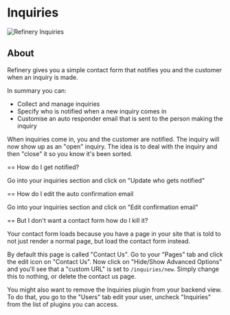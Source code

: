 # Inquiries

![Refinery Inquiries](http://refinerycms.com/system/images/0000/0626/inquiries.png)

## About

Refinery gives you a simple contact form that notifies you and the customer when an inquiry is made.

In summary you can:

* Collect and manage inquiries
* Specify who is notified when a new inquiry comes in
* Customise an auto responder email that is sent to the person making the inquiry

When inquiries come in, you and the customer are notified. The inquiry will now show up as an "open" inquiry. The idea is to deal with the inquiry and then "close" it so you know it's been sorted.

== How do I get notified?

Go into your inquiries section and click on "Update who gets notified"

== How do I edit the auto confirmation email

Go into your inquiries section and click on "Edit confirmation email"

== But I don't want a contact form how do I kill it?

Your contact form loads because you have a page in your site that is told to not just render a normal page, but load the contact form instead.

By default this page is called "Contact Us". Go to your "Pages" tab and click the edit icon on "Contact Us". Now  click on "Hide/Show Advanced Options" and you'll see that a "custom URL" is set to ``/inquiries/new``. Simply change this to nothing, or delete the contact us page.

You might also want to remove the Inquiries plugin from your backend view. To do that, you go to the "Users" tab edit your user, uncheck "Inquiries" from the list of plugins you can access.